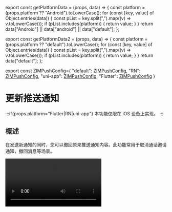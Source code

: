 export const getPlatformData = (props, data) => {
    const platform = (props.platform ?? "Android").toLowerCase();
    for (const [key, value] of Object.entries(data)) {
        const pList = key.split(",").map((v) => v.toLowerCase());
        if (pList.includes(platform)) {
            return value;
        }
    }
    return data["Android"] || data["android"] || data["default"];
};

export const getPlatformData2 = (props, data) => {
    const platform = (props.platform ?? "default").toLowerCase();
    for (const [key, value] of Object.entries(data)) {
        const pList = key.split(",").map((v) => v.toLowerCase());
        if (pList.includes(platform)) {
            return value;
        }
    }
    return data["default"];
};

export const ZIMPushConfig={
    "default": <a href="https://doc-zh.zego.im/article/api?doc=zim_API~objective-c_ios~class~ZIMPushConfig" target="_blank">ZIMPushConfig</a>,
    "RN": <a href="https://doc-zh.zego.im/article/api?doc=zim_API~javascript_react-native~interface~ZIMPushConfig" target="_blank">ZIMPushConfig</a>,
    "uni-app": <a href="https://doc-zh.zego.im/article/api?doc=zim_API~javascript_uni-app~interface~ZIMPushConfig" target="_blank">ZIMPushConfig</a>,
    "Flutter": <a href="https://pub.dev/documentation/zego_zim/latest/zego_zim/ZIMPushConfig-class.html" target="_blank">ZIMPushConfig</a>
}

# 更新推送通知

:::if{props.platform="Flutter|RN|uni-app"}
<Note title="说明">本功能仅限在 iOS 设备上实现。</Note>
:::

## 概述

在发送新通知的同时，您可以撤回原来推送通知内容。此功能常用于取消通话邀请通知，撤回消息等场景。

<Video src="https://doc-media.zego.im/sdk-doc/doc/video/ZIM/update_push.mp4"/>

## 实现原理
ZPNs 支持通过发送 APNs 推送时携带 `"mutable-content":1` 字段，以便您的 APP 拦截该推送消息，修改其内容再展示，详情请参考 [Apple Developer 官网文档对 mutable-content 的描述](https://developer.apple.com/documentation/usernotifications/setting_up_a_remote_notification_server/generating_a_remote_notification#2943360)。

## 配置 resourceID

联系 ZEGO 技术支持配置携带 `"mutable-content":1` 的 resourceID。

## 发送端

通过携带 {getPlatformData2(props, ZIMPushConfig)} 的接口发送离线推送时，请将上述 `resourceID` 填入其中。

以发起呼叫邀请为例：

:::if{props.platform=undefined}
```objc
ZIMCallInviteConfig *config = [[ZIMCallInviteConfig alloc] init];
config.timeout = 60;
config.mode = ZIMCallInvitationModeGeneral;
ZIMPushConfig *pushConfig = [[ZIMPushConfig alloc] init];
pushConfig.resourcesID = KeyCenter.resourceID;
pushConfig.title = [ZGZIMManager shared].myUserID;
pushConfig.content = @"邀请你语音通话";

// payload 携带一个自定的唯一标识符
pushConfig.payload =  @"{\"customId\":\"1\"}";
config.pushConfig = pushConfig;
// 发起呼叫邀请
[[ZGZIMManager shared] callInviteWithInvitees:self.selectMemberList config:config callback:^(NSString * _Nonnull callID, ZIMCallInvitationSentInfo * _Nonnull info, ZIMError * _Nonnull errorInfo) {}];
```
:::
:::if{props.platform="Flutter"}
```dart
ZIMCallInviteConfig config = ZIMCallInviteConfig();
config.timeout = 60;
config.mode = ZIMCallInvitationMode.general;
ZIMPushConfig pushConfig = ZIMPushConfig();
pushConfig.resourcesID = "携带 mutable-content 的 resourceID";
// payload 携带一个自定的唯一标识符
pushConfig.payload =  "{\"customId\":\"1\"}";
ZIM.getInstance()?.callInvite(["userID1","userID2"], config);
```
:::
:::if{props.platform="RN|uni-app"}
```typescript
const invitees = ['xxxx'];  // 被邀请人ID列表
const config: ZIMCallInviteConfig = {
    mode: 0, 
    timeout: 60 ,//邀请超时时间，单位为秒，范围1-600
    extendedData: '',   
    pushConfig: {
        title: 'push title',
        content: 'push content',
        payload: '{\"customId\":\"1\"}',// payload 携带一个自定的唯一标识符
        resourcesID: "携带 mutable-content 的 resourceID"
}}; 
zim.callInvite(invitees, config)
    .then((res: ZIMCallInvitationSentResult) => {
        const callID = res.callID;
        // 操作成功
        // 此处的 callID 是用户发起呼叫后，SDK 内部生成的 ID，用于唯一标识一次呼叫邀请；之后发起人取消呼叫、被邀请人接受/拒绝呼叫，都会使用此 callID
    })
    .catch((err: ZIMError) => {
        // 操作失败
    })
```
:::

## 接收端

<Steps>
<Step title="配置 Capability">
打开 Xcode，在 TARGETS 下选择目标，根据路径 Signing & Capabilities > Capabilities，开启 **Push Notification**（用于离线推送通知）。
</Step>
<Step title="设置 Notification Service Extension">
<Steps>
<Step title="添加 Notification Service Extension 到 Targets">
    1. 点击 “File > New > Target...”

        <Frame width="512" height="auto" caption=""><img src="https://doc-media.zego.im/sdk-doc/Pics/ZIM/ZPNS/pic_5.jpeg" /></Frame>

    2. 在弹窗中，选择 “iOS > Notification Service Extension”。
    
        <Frame width="512" height="auto" caption=""><img src="https://doc-media.zego.im/sdk-doc/Pics/ZIM/ZPNS/pic_6.jpeg" /></Frame>

    3. 为该 Extension 输入 Product Name 等信息。

        <Frame width="512" height="auto" caption=""><img src="https://doc-media.zego.im/sdk-doc/Pics/ZIM/ZPNS/pic_7.jpeg" /></Frame>

    创建 Extension 后，会在项目工程中生成 "xxxExtension" 文件夹（xxx 为新增 Extension 时输入的 Product Name），您需要用到其中的 NotificationService 类文件。

</Step>
<Step title="为上述新增的 Extension 配置 Capability">
    在 TARGETS 下选择 Extension 目标，然后选择 “Signing & Capabilities > Capabilities > Push Notification”，即可开启离线推送通知。

    <Frame width="512" height="auto" caption=""><img src="https://doc-media.zego.im/sdk-doc/Pics/ZIM/ZPNS/pic_9.jpeg" /></Frame>
</Step>
<Step title="调整上述新增的 Extension 支持的最低版本为 iOS 11.0 或以上">
    如果使用的设备 iOS 版本低于此处的版本，Extension 不会在此设备生效。

    <Frame width="512" height="auto" caption=""><img src="https://doc-media.zego.im/sdk-doc/Pics/ZIM/ZPNS/pic_10.jpeg" /></Frame>
</Step>
</Steps>
</Step>
<Step title="编写替换通知的逻辑">
在 "xxxExtension" 文件夹（xxx 为新增 Extension 时输入的 Product Name）中的 NotificationService.m 文件中编写替换通知的业务逻辑，示例代码如下所示：

```objc
//  NotificationService.m
//  NotificationService

#import "NotificationService.h"
#import <Intents/Intents.h>

@interface NotificationService ()

@property (nonatomic, strong) void (^contentHandler)(UNNotificationContent *contentToDeliver);
@property (nonatomic, strong) UNMutableNotificationContent *bestAttemptContent;

@end

@implementation NotificationService


// 开启推送拦截后,收到携带 "mutable-content":1 的推送通知时，会触发该方法。
- (void)didReceiveNotificationRequest:(UNNotificationRequest *)request withContentHandler:(void (^)(UNNotificationContent * _Nonnull))contentHandler {
    self.contentHandler = contentHandler;
    self.bestAttemptContent = [request.content mutableCopy];
    // 标题
    NSString *title = self.bestAttemptContent.title;
    // 副标题
    NSString *subtitle = self.bestAttemptContent.subtitle;
    // 内容
    NSString *body = self.bestAttemptContent.body;

    // 取出发送推送消息附带的 payload 字符串
    NSString *payload = [self.bestAttemptContent.userInfo objectForKey:@"payload"];

    if(payload == nil){
        self.contentHandler(self.bestAttemptContent);
        return;
    }
    
    
    // 解析 json 字符串,并转为 NSDictionary
    NSData *jsonData = [payload dataUsingEncoding:NSUTF8StringEncoding];
    NSError *error = nil;
    NSDictionary *payload_json_map = [NSJSONSerialization JSONObjectWithData:jsonData options:kNilOptions error:&error];
    if (error) {
        self.contentHandler(self.bestAttemptContent);
        return;
    }
    
    // 取出 payload 携带的唯一标识符
    NSString *customId = [payload_json_map objectForKey:@"customId"];

    if(customId != nil){
        [UNUserNotificationCenter.currentNotificationCenter getDeliveredNotificationsWithCompletionHandler:^(NSArray<UNNotification *> * _Nonnull notifications) {
            NSString *target_id = nil;

            // 遍历已存在的通知，找到唯一标识符一致的通知后，删除
            for (int index = 0; index < notifications.count; index ++) {
                if([[notifications[index].request.content.userInfo objectForKey:@"customId"] isEqual: customId]){
                    target_id = notifications[index].request.identifier;
                    break;
                }
            }
            if(target_id != nil){
                [UNUserNotificationCenter.currentNotificationCenter removeDeliveredNotificationsWithIdentifiers:@[target_id]];
            }
            contentHandler(self.bestAttemptContent);
        }];
    }else{
        contentHandler(self.bestAttemptContent);
    }
    
}

@end
```
</Step>
</Steps>

<Content platform="RN"/>